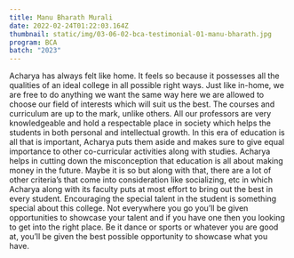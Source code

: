 ```yaml
---
title: Manu Bharath Murali
date: 2022-02-24T01:22:03.164Z
thumbnail: static/img/03-06-02-bca-testimonial-01-manu-bharath.jpg
program: BCA
batch: "2023"
---
```

Acharya has always felt like home. It feels so because it possesses all the qualities of an ideal college in all possible right ways. Just like in-home, we are free to do anything we want the same way here we are allowed to choose our field of interests which will suit us the best. The courses and curriculum are up to the mark, unlike others. All our professors are very knowledgeable and hold a respectable place in society which helps the students in both personal and intellectual growth. In this era of education is all that is important, Acharya puts them aside and makes sure to give equal importance to other co-curricular activities along with studies. Acharya helps in cutting down the misconception that education is all about making money in the future. Maybe it is so but along with that, there are a lot of other criteria’s that come into consideration like socializing, etc in which Acharya along with its faculty puts at most effort to bring out the best in every student. Encouraging the special talent in the student is something special about this college. Not everywhere you go you’ll be given opportunities to showcase your talent and if you have one then you looking to get into the right place. Be it dance or sports or whatever you are good at, you’ll be given the best possible opportunity to showcase what you have.